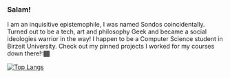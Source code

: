 <h3>Salam!</h3>
<p>I am an inquisitive epistemophile, I was named Sondos coincidentally. 
 Turned out to be a tech, art and philosophy Geek and became a social ideologies warrior in the way! 
  I happen to be a Computer Science student in Birzeit University. Check out my pinned projects I worked for my courses down there!👇🏾</p>

[![Top Langs](https://github-readme-stats.vercel.app/api/top-langs/?username=sondosaabed&layout=compact&theme=vision-friendly-dark)](https://github.com/anuraghazra/github-readme-stats)
